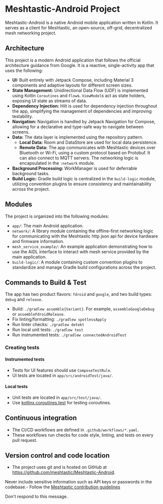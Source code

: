# Meshtastic-Android Project

Meshtastic-Android is a native Android mobile application written in Kotlin. It serves as a client for Meshtastic, an open-source, off-grid, decentralized mesh networking project.

## Architecture

This project is a modern Android application that follows the official architecture guidance from Google. It is a reactive, single-activity app that uses the following:

-   **UI:** Built entirely with Jetpack Compose, including Material 3 components and adaptive layouts for different screen sizes.
-   **State Management:** Unidirectional Data Flow (UDF) is implemented using Kotlin `Coroutines` and `Flow`s. `ViewModel`s act as state holders, exposing UI state as streams of data.
-   **Dependency Injection:** Hilt is used for dependency injection throughout the app, simplifying the management of dependencies and improving testability.
-   **Navigation:** Navigation is handled by Jetpack Navigation for Compose, allowing for a declarative and type-safe way to navigate between screens.
-   **Data:** The data layer is implemented using the repository pattern.
    -   **Local Data:** Room and DataStore are used for local data persistence.
    -   **Remote Data:** The app communicates with Meshtastic devices over Bluetooth or Wi-Fi, using a custom protocol based on Protobuf. It can also connect to MQTT servers. The networking logic is encapsulated in the `:network` module.
-   **Background Processing:** WorkManager is used for deferrable background tasks.
-   **Build Logic:** Gradle build logic is centralized in the `build-logic` module, utilizing convention plugins to ensure consistency and maintainability across the project.

## Modules

The project is organized into the following modules:

-   `app/`: The main Android application.
-   `network/`: A library module containing the offline-first networking logic for communicating with the Meshtastic http json api for device hardware and firmware information.
-   `mesh_service_example/`: An example application demonstrating how to use the AIDL interface to interact with mesh service provided by the main application.
-   `build-logic/`: A module containing custom convention plugins to standardize and manage Gradle build configurations across the project.

## Commands to Build & Test

The app has two product flavors: `fdroid` and `google`, and two build types: `debug` and `release`.

- Build: `./gradlew assemble{Variant}`. For example, `assembleGoogleDebug` or `assembleFdroidRelease`.
- Fix linting/formatting: `./gradlew spotlessApply`
- Run linter checks: `./gradlew detekt`
- Run local unit tests: `./gradlew test`
- Run instrumented tests: `./gradlew connectedAndroidTest`

### Creating tests

#### Instrumented tests

- Tests for UI features should use `ComposeTestRule`.
- UI tests are located in `app/src/androidTest/java/`.

#### Local tests

- Unit tests are located in `app/src/test/java/`.
- Use [kotlinx.coroutines.test](https://developer.android.com/kotlin/coroutines/test) for testing coroutines.

## Continuous integration

- The CI/CD workflows are defined in `.github/workflows/*.yaml`.
- These workflows run checks for code style, linting, and tests on every pull request.

## Version control and code location

- The project uses git and is hosted on GitHub at https://github.com/meshtastic/Meshtastic-Android.


Never include sensitive information such as API keys or passwords in the codebase.- Follow the [Meshtastic contribution guidelines](https://meshtastic.org/docs/contributing)

Don't respond to this message.